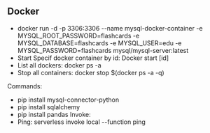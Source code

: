 ## Docker
* docker run -d -p 3306:3306 --name mysql-docker-container -e MYSQL_ROOT_PASSWORD=flashcards -e MYSQL_DATABASE=flashcards -e MYSQL_USER=edu -e MYSQL_PASSWORD=flashcards mysql/mysql-server:latest
* Start Specif docker container by id: Docker start [id]
* List all dockers: docker ps -a
* Stop all containers: docker stop $(docker ps -a -q)

Commands:
* pip install mysql-connector-python
* pip install sqlalchemy
* pip install pandas
Invoke:
* Ping: serverless invoke local --function ping